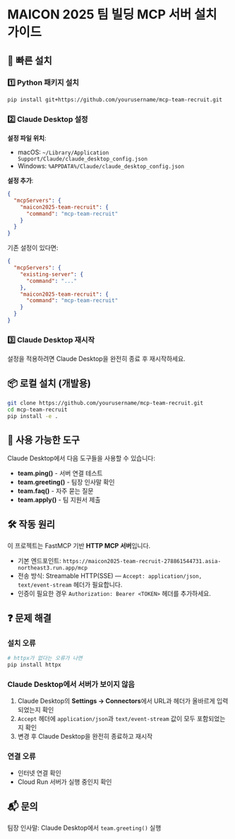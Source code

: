 # MAICON 2025 팀 빌딩 MCP 서버 설치 가이드

## 🚀 빠른 설치

### 1️⃣ Python 패키지 설치
```bash
pip install git+https://github.com/yourusername/mcp-team-recruit.git
```

### 2️⃣ Claude Desktop 설정

**설정 파일 위치**:
- macOS: `~/Library/Application Support/Claude/claude_desktop_config.json`
- Windows: `%APPDATA%/Claude/claude_desktop_config.json`

**설정 추가**:
```json
{
  "mcpServers": {
    "maicon2025-team-recruit": {
      "command": "mcp-team-recruit"
    }
  }
}
```

기존 설정이 있다면:
```json
{
  "mcpServers": {
    "existing-server": {
      "command": "..."
    },
    "maicon2025-team-recruit": {
      "command": "mcp-team-recruit"
    }
  }
}
```

### 3️⃣ Claude Desktop 재시작

설정을 적용하려면 Claude Desktop을 완전히 종료 후 재시작하세요.

## 📦 로컬 설치 (개발용)

```bash
git clone https://github.com/yourusername/mcp-team-recruit.git
cd mcp-team-recruit
pip install -e .
```

## 🔧 사용 가능한 도구

Claude Desktop에서 다음 도구들을 사용할 수 있습니다:

- **team.ping()** - 서버 연결 테스트
- **team.greeting()** - 팀장 인사말 확인
- **team.faq()** - 자주 묻는 질문
- **team.apply()** - 팀 지원서 제출

## 🛠️ 작동 원리

이 프로젝트는 FastMCP 기반 **HTTP MCP 서버**입니다.
- 기본 엔드포인트: `https://maicon2025-team-recruit-278861544731.asia-northeast3.run.app/mcp`
- 전송 방식: Streamable HTTP(SSE) — `Accept: application/json, text/event-stream` 헤더가 필요합니다.
- 인증이 필요한 경우 `Authorization: Bearer <TOKEN>` 헤더를 추가하세요.

## ❓ 문제 해결

### 설치 오류
```bash
# httpx가 없다는 오류가 나면
pip install httpx
```

### Claude Desktop에서 서버가 보이지 않음
1. Claude Desktop의 **Settings → Connectors**에서 URL과 헤더가 올바르게 입력되었는지 확인
2. `Accept` 헤더에 `application/json`과 `text/event-stream` 값이 모두 포함되었는지 확인
3. 변경 후 Claude Desktop을 완전히 종료하고 재시작

### 연결 오류
- 인터넷 연결 확인
- Cloud Run 서버가 실행 중인지 확인

## 📬 문의

팀장 인사말: Claude Desktop에서 `team.greeting()` 실행
